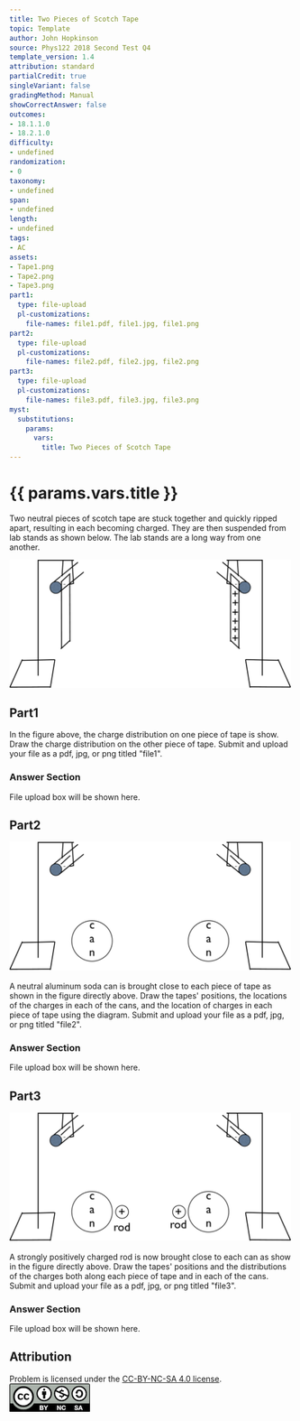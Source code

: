```yaml
---
title: Two Pieces of Scotch Tape
topic: Template
author: John Hopkinson
source: Phys122 2018 Second Test Q4
template_version: 1.4
attribution: standard
partialCredit: true
singleVariant: false
gradingMethod: Manual
showCorrectAnswer: false
outcomes:
- 18.1.1.0
- 18.2.1.0
difficulty:
- undefined
randomization:
- 0
taxonomy:
- undefined
span:
- undefined
length:
- undefined
tags:
- AC
assets:
- Tape1.png
- Tape2.png
- Tape3.png
part1:
  type: file-upload
  pl-customizations:
    file-names: file1.pdf, file1.jpg, file1.png
part2:
  type: file-upload
  pl-customizations:
    file-names: file2.pdf, file2.jpg, file2.png
part3:
  type: file-upload
  pl-customizations:
    file-names: file3.pdf, file3.jpg, file3.png
myst:
  substitutions:
    params:
      vars:
        title: Two Pieces of Scotch Tape
---
```

# {{ params.vars.title }}
Two neutral pieces of scotch tape are stuck together and quickly ripped apart, resulting in each becoming charged. They are then suspended from lab stands as shown below. The lab stands are a long way from one another.

<img src="Tape1.png" width = 500>

## Part1

In the figure above, the charge distribution on one piece of tape is show. Draw the charge distribution on the other piece of tape.
Submit and upload your file as a pdf, jpg, or png titled "file1".

### Answer Section

File upload box will be shown here.

## Part2

<img src="Tape2.png" width = 500>
<br>
<br>
A neutral aluminum soda can is brought close to each piece of tape as shown in the figure directly above. Draw the tapes' positions, the locations of the charges in each of the cans, and the location of charges in each piece of tape using the diagram.
Submit and upload your file as a pdf, jpg, or png titled "file2".

### Answer Section

File upload box will be shown here.

## Part3

<img src="Tape3.png" width = 500>
<br>
<br>
A strongly positively charged rod is now brought close to each can as show in the figure directly above. Draw the tapes' positions and the distributions of the charges both along each piece of tape and in each of the cans.
Submit and upload your file as a pdf, jpg, or png titled "file3".

### Answer Section

File upload box will be shown here.

## Attribution

Problem is licensed under the [CC-BY-NC-SA 4.0 license](https://creativecommons.org/licenses/by-nc-sa/4.0/).<br> ![The Creative Commons 4.0 license requiring attribution-BY, non-commercial-NC, and share-alike-SA license.](https://raw.githubusercontent.com/firasm/bits/master/by-nc-sa.png)